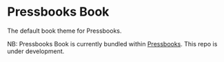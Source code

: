 # Pressbooks Book

The default book theme for Pressbooks.

NB: Pressbooks Book is currently bundled within [Pressbooks](https://github.com/pressbooks/pressbooks). This repo is under development.
